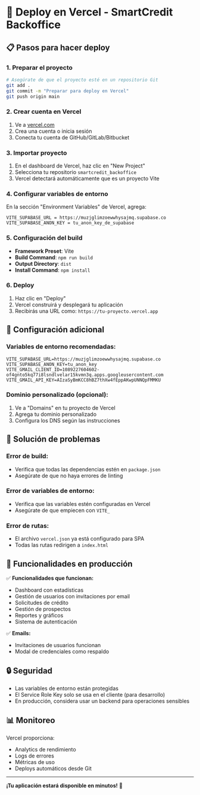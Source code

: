 # 🚀 Deploy en Vercel - SmartCredit Backoffice

## 📋 Pasos para hacer deploy

### 1. **Preparar el proyecto**
```bash
# Asegúrate de que el proyecto esté en un repositorio Git
git add .
git commit -m "Preparar para deploy en Vercel"
git push origin main
```

### 2. **Crear cuenta en Vercel**
1. Ve a [vercel.com](https://vercel.com)
2. Crea una cuenta o inicia sesión
3. Conecta tu cuenta de GitHub/GitLab/Bitbucket

### 3. **Importar proyecto**
1. En el dashboard de Vercel, haz clic en "New Project"
2. Selecciona tu repositorio `smartcredit_backoffice`
3. Vercel detectará automáticamente que es un proyecto Vite

### 4. **Configurar variables de entorno**
En la sección "Environment Variables" de Vercel, agrega:

```
VITE_SUPABASE_URL = https://muzjglimzoewwhysajmq.supabase.co
VITE_SUPABASE_ANON_KEY = tu_anon_key_de_supabase
```

### 5. **Configuración del build**
- **Framework Preset**: Vite
- **Build Command**: `npm run build`
- **Output Directory**: `dist`
- **Install Command**: `npm install`

### 6. **Deploy**
1. Haz clic en "Deploy"
2. Vercel construirá y desplegará tu aplicación
3. Recibirás una URL como: `https://tu-proyecto.vercel.app`

## 🔧 Configuración adicional

### Variables de entorno recomendadas:
```env
VITE_SUPABASE_URL=https://muzjglimzoewwhysajmq.supabase.co
VITE_SUPABASE_ANON_KEY=tu_anon_key
VITE_GMAIL_CLIENT_ID=1089227604602-of4gnto5kq77i8lsndlvelar15kvmn3q.apps.googleusercontent.com
VITE_GMAIL_API_KEY=AIzaSyBmKCC8hBZ7thXw4fEppAKwpUNNQpFMMKU
```

### Dominio personalizado (opcional):
1. Ve a "Domains" en tu proyecto de Vercel
2. Agrega tu dominio personalizado
3. Configura los DNS según las instrucciones

## 🐛 Solución de problemas

### Error de build:
- Verifica que todas las dependencias estén en `package.json`
- Asegúrate de que no haya errores de linting

### Error de variables de entorno:
- Verifica que las variables estén configuradas en Vercel
- Asegúrate de que empiecen con `VITE_`

### Error de rutas:
- El archivo `vercel.json` ya está configurado para SPA
- Todas las rutas redirigen a `index.html`

## 📱 Funcionalidades en producción

✅ **Funcionalidades que funcionan:**
- Dashboard con estadísticas
- Gestión de usuarios con invitaciones por email
- Solicitudes de crédito
- Gestión de prospectos
- Reportes y gráficos
- Sistema de autenticación

✅ **Emails:**
- Invitaciones de usuarios funcionan
- Modal de credenciales como respaldo

## 🔒 Seguridad

- Las variables de entorno están protegidas
- El Service Role Key solo se usa en el cliente (para desarrollo)
- En producción, considera usar un backend para operaciones sensibles

## 📊 Monitoreo

Vercel proporciona:
- Analytics de rendimiento
- Logs de errores
- Métricas de uso
- Deploys automáticos desde Git

---

**¡Tu aplicación estará disponible en minutos!** 🎉
